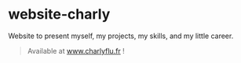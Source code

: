 # website-charly
Website to present myself, my projects, my skills, and my little career.

> Available at www.charlyflu.fr !
